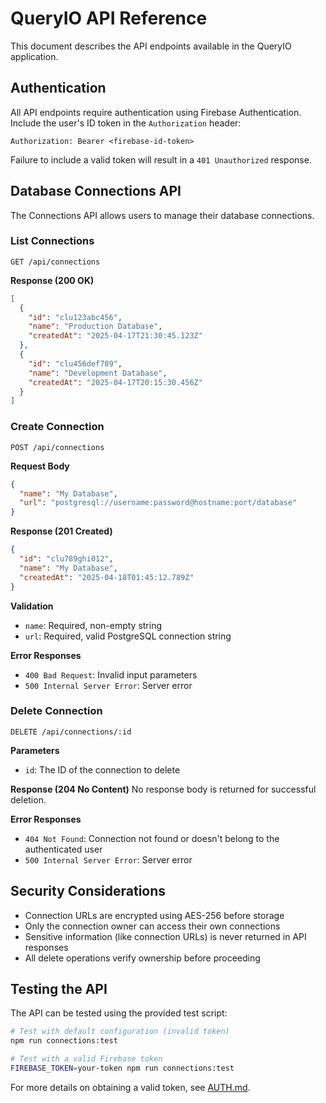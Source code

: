 # QueryIO API Reference

This document describes the API endpoints available in the QueryIO application.

## Authentication

All API endpoints require authentication using Firebase Authentication. Include the user's ID token in the `Authorization` header:

```
Authorization: Bearer <firebase-id-token>
```

Failure to include a valid token will result in a `401 Unauthorized` response.

## Database Connections API

The Connections API allows users to manage their database connections.

### List Connections

```
GET /api/connections
```

**Response (200 OK)**
```json
[
  {
    "id": "clu123abc456",
    "name": "Production Database",
    "createdAt": "2025-04-17T21:30:45.123Z"
  },
  {
    "id": "clu456def789",
    "name": "Development Database",
    "createdAt": "2025-04-17T20:15:30.456Z"
  }
]
```

### Create Connection

```
POST /api/connections
```

**Request Body**
```json
{
  "name": "My Database",
  "url": "postgresql://username:password@hostname:port/database"
}
```

**Response (201 Created)**
```json
{
  "id": "clu789ghi012",
  "name": "My Database",
  "createdAt": "2025-04-18T01:45:12.789Z"
}
```

**Validation**
- `name`: Required, non-empty string
- `url`: Required, valid PostgreSQL connection string

**Error Responses**
- `400 Bad Request`: Invalid input parameters
- `500 Internal Server Error`: Server error

### Delete Connection

```
DELETE /api/connections/:id
```

**Parameters**
- `id`: The ID of the connection to delete

**Response (204 No Content)**
No response body is returned for successful deletion.

**Error Responses**
- `404 Not Found`: Connection not found or doesn't belong to the authenticated user
- `500 Internal Server Error`: Server error

## Security Considerations

- Connection URLs are encrypted using AES-256 before storage
- Only the connection owner can access their own connections
- Sensitive information (like connection URLs) is never returned in API responses
- All delete operations verify ownership before proceeding

## Testing the API

The API can be tested using the provided test script:

```bash
# Test with default configuration (invalid token)
npm run connections:test

# Test with a valid Firebase token
FIREBASE_TOKEN=your-token npm run connections:test
```

For more details on obtaining a valid token, see [AUTH.md](./AUTH.md). 